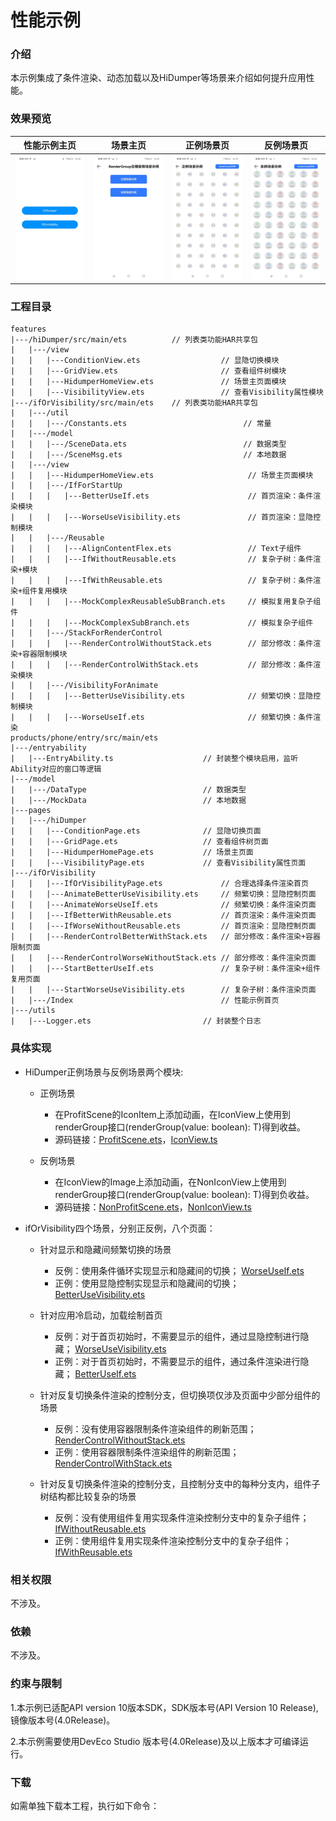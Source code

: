 # 性能示例

### 介绍

本示例集成了条件渲染、动态加载以及HiDumper等场景来介绍如何提升应用性能。

### 效果预览
| 性能示例主页                                    | 场景主页                                             | 正例场景页                                     | 反例场景页                                |
| ------------------------------------- |--------------------------------------------------| -------------------------------------- | ----------------------------------- |
| ![](screenshots/device/PerformanceHomePage.jpeg) | ![](screenshots/device/RenderGroupHomePage.jpeg) | ![](screenshots/device/ProfitScenePage.jpeg) | ![](screenshots/device/NonProfitScenePage.jpeg) |

### 工程目录

```
features
|---/hiDumper/src/main/ets          // 列表类功能HAR共享包
|   |---/view    
|   |   |---ConditionView.ets                  // 显隐切换模块      
|   |   |---GridView.ets                       // 查看组件树模块
|   |   |---HidumperHomeView.ets               // 场景主页面模块           
|   |   |---VisibilityView.ets                 // 查看Visibility属性模块
|---/ifOrVisibility/src/main/ets    // 列表类功能HAR共享包
|   |---/util                                                              
|   |   |---/Constants.ets                          // 常量
|   |---/model                                                               
|   |   |---/SceneData.ets                          // 数据类型
|   |   |---/SceneMsg.ets                           // 本地数据
|   |---/view    
|   |   |---HidumperHomeView.ets                     // 场景主页面模块
|   |   |---/IfForStartUp    
|   |   |   |---BetterUseIf.ets                      // 首页渲染：条件渲染模块            
|   |   |   |---WorseUseVisibility.ets               // 首页渲染：显隐控制模块
|   |   |---/Reusable    
|   |   |   |---AlignContentFlex.ets                 // Text子组件           
|   |   |   |---IfWithoutReusable.ets                // 复杂子树：条件渲染+模块
|   |   |   |---IfWithReusable.ets                   // 复杂子树：条件渲染+组件复用模块     
|   |   |   |---MockComplexReusableSubBranch.ets     // 模拟复用复杂子组件
|   |   |   |---MockComplexSubBranch.ets             // 模拟复杂子组件
|   |   |---/StackForRenderControl    
|   |   |   |---RenderControlWithoutStack.ets        // 部分修改：条件渲染+容器限制模块         
|   |   |   |---RenderControlWithStack.ets           // 部分修改：条件渲染模块
|   |   |---/VisibilityForAnimate    
|   |   |   |---BetterUseVisibility.ets              // 频繁切换：显隐控制模块           
|   |   |   |---WorseUseIf.ets                       // 频繁切换：条件渲染
products/phone/entry/src/main/ets
|---/entryability
|   |---EntryAbility.ts                    // 封装整个模块启用，监听Ability对应的窗口等逻辑
|---/model                                                               
|   |---/DataType                          // 数据类型
|   |---/MockData                          // 本地数据
|---pages 
|   |---/hiDumper
|   |   |---ConditionPage.ets              // 显隐切换页面                
|   |   |---GridPage.ets                   // 查看组件树页面
|   |   |---HidumperHomePage.ets           // 场景主页面                   
|   |   |---VisibilityPage.ets             // 查看Visibility属性页面
|---/ifOrVisibility
|   |   |---IfOrVisibilityPage.ets             // 合理选择条件渲染首页
|   |   |---AnimateBetterUseVisibility.ets     // 频繁切换：显隐控制页面            
|   |   |---AnimateWorseUseIf.ets              // 频繁切换：条件渲染页面 
|   |   |---IfBetterWithReusable.ets           // 首页渲染：条件渲染页面                  
|   |   |---IfWorseWithoutReusable.ets         // 首页渲染：显隐控制页面
|   |   |---RenderControlBetterWithStack.ets   // 部分修改：条件渲染+容器限制页面               
|   |   |---RenderControlWorseWithoutStack.ets // 部分修改：条件渲染页面
|   |   |---StartBetterUseIf.ets               // 复杂子树：条件渲染+组件复用页面               
|   |   |---StartWorseUseVisibility.ets        // 复杂子树：条件渲染页面
|   |---/Index                                 // 性能示例首页                             
|---/utils
|   |---Logger.ets                         // 封装整个日志
```

### 具体实现

* HiDumper正例场景与反例场景两个模块:  
  
  * 正例场景  
    
    * 在ProfitScene的IconItem上添加动画，在IconView上使用到renderGroup接口(renderGroup(value: boolean): T)得到收益。  
    * 源码链接：[ProfitScene.ets](feature/renderGroup/src/main/ets/pages/ProfitScene.ets)，[IconView.ts](renderGroup/src/main/ets/view/IconView.ets)
  
  * 反例场景  
    
    * 在IconView的Image上添加动画，在NonIconView上使用到renderGroup接口(renderGroup(value: boolean): T)得到负收益。  
    * 源码链接：[NonProfitScene.ets](renderGroup/src/main/ets/pages/NonProfitScene.ets)，[NonIconView.ts](renderGroup/src/main/ets/view/NonIconView.ets)  
* ifOrVisibility四个场景，分别正反例，八个页面：
  * 针对显示和隐藏间频繁切换的场景
    * 反例：使用条件循环实现显示和隐藏间的切换； [WorseUseIf.ets](feature\ifOrVisibility\src\main\ets\view\VisibilityForAnimate\WorseUseIf.ets) 
    * 正例：使用显隐控制实现显示和隐藏间的切换； [BetterUseVisibility.ets](feature\ifOrVisibility\src\main\ets\view\VisibilityForAnimate\BetterUseVisibility.ets) 

  * 针对应用冷启动，加载绘制首页
    * 反例：对于首页初始时，不需要显示的组件，通过显隐控制进行隐藏； [WorseUseVisibility.ets](feature\ifOrVisibility\src\main\ets\view\IfForStartUp\WorseUseVisibility.ets) 
    * 正例：对于首页初始时，不需要显示的组件，通过条件渲染进行隐藏； [BetterUseIf.ets](feature\ifOrVisibility\src\main\ets\view\IfForStartUp\BetterUseIf.ets) 
  * 针对反复切换条件渲染的控制分支，但切换项仅涉及页面中少部分组件的场景
    * 反例：没有使用容器限制条件渲染组件的刷新范围； [RenderControlWithoutStack.ets](feature\ifOrVisibility\src\main\ets\view\StackForRenderControl\RenderControlWithoutStack.ets) 
    * 正例：使用容器限制条件渲染组件的刷新范围； [RenderControlWithStack.ets](feature\ifOrVisibility\src\main\ets\view\StackForRenderControl\RenderControlWithStack.ets) 

  * 针对反复切换条件渲染的控制分支，且控制分支中的每种分支内，组件子树结构都比较复杂的场景
    * 反例：没有使用组件复用实现条件渲染控制分支中的复杂子组件； [IfWithoutReusable.ets](feature\ifOrVisibility\src\main\ets\view\Reusable\IfWithoutReusable.ets) 
    * 正例：使用组件复用实现条件渲染控制分支中的复杂子组件； [IfWithReusable.ets](feature\ifOrVisibility\src\main\ets\view\Reusable\IfWithReusable.ets) 


### 相关权限

不涉及。  

### 依赖

不涉及。  

### 约束与限制

1.本示例已适配API version 10版本SDK，SDK版本号(API Version 10 Release),镜像版本号(4.0Release)。

2.本示例需要使用DevEco Studio 版本号(4.0Release)及以上版本才可编译运行。

### 下载

如需单独下载本工程，执行如下命令：  

```

```